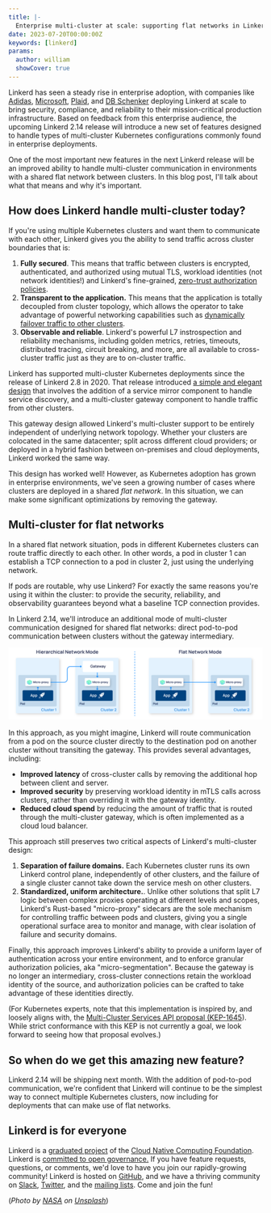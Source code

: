 ```yaml
---
title: |-
  Enterprise multi-cluster at scale: supporting flat networks in Linkerd
date: 2023-07-20T00:00:00Z
keywords: [linkerd]
params:
  author: william
  showCover: true
---
```


Linkerd has seen a steady rise in enterprise adoption, with companies like
[Adidas](https://buoyant.io/case-studies/adidas),
[Microsoft](https://buoyant.io/case-studies/xbox),
[Plaid](https://www.cncf.io/blog/2023/07/17/plaid-pain-free-deployments-at-global-scale/),
and [DB Schenker](https://buoyant.io/case-studies/schenker) deploying Linkerd at
scale to bring security, compliance, and reliability to their mission-critical
production infrastructure. Based on feedback from this enterprise audience, the
upcoming Linkerd 2.14 release will introduce a new set of features designed to
handle types of multi-cluster Kubernetes configurations commonly found in
enterprise deployments.

One of the most important new features in the next Linkerd release will be an
improved ability to handle multi-cluster communication in environments with a
shared flat network between clusters. In this blog post, I'll talk about what
that means and why it's important.

## How does Linkerd handle multi-cluster today?

If you're using multiple Kubernetes clusters and want them to communicate with
each other, Linkerd gives you the ability to send traffic across cluster
boundaries that is:

1. **Fully secured**. This means that traffic between clusters is encrypted,
   authenticated, and authorized using mutual TLS, workload identities (not
   network identities!) and Linkerd's fine-grained,
   [zero-trust authorization policies](https://linkerd.io/2/features/server-policy/).
2. **Transparent to the application.** This means that the application is
   totally decoupled from cluster topology, which allows the operator to take
   advantage of powerful networking capabilities such as
   [dynamically failover traffic to other clusters](https://linkerd.io/2/tasks/automatic-failover/).
3. **Observable and reliable**. Linkerd's powerful L7 instrospection and
   reliability mechanisms, including golden metrics, retries, timeouts,
   distributed tracing, circuit breaking, and more, are all available to
   cross-cluster traffic just as they are to on-cluster traffic.

Linkerd has supported multi-cluster Kubernetes deployments since the release of
Linkerd 2.8 in 2020. That release introduced
[a simple and elegant design](https://linkerd.io/2/features/multicluster/)
that involves the addition of a service mirror component to handle service
discovery, and a multi-cluster gateway component to handle traffic from other
clusters.

This gateway design allowed Linkerd's multi-cluster support to be entirely
independent of underlying network topology. Whether your clusters are colocated
in the same datacenter; split across different cloud providers; or deployed in a
hybrid fashion between on-premises and cloud deployments, Linkerd worked the
same way.

This design has worked well! However, as Kubernetes adoption has grown in
enterprise environments, we've seen a growing number of cases where clusters are
deployed in a shared _flat network_. In this situation, we can make some
significant optimizations by removing the gateway.

## Multi-cluster for flat networks

In a shared flat network situation, pods in different Kubernetes clusters can
route traffic directly to each other. In other words, a pod in cluster 1 can
establish a TCP connection to a pod in cluster 2, just using the underlying
network.

If pods are routable, why use Linkerd? For exactly the same reasons you're using
it within the cluster: to provide the security, reliability, and observability
guarantees beyond what a baseline TCP connection provides.

In Linkerd 2.14, we'll introduce an additional mode of multi-cluster
communication designed for shared flat networks: direct pod-to-pod communication
between clusters without the gateway intermediary.

![An architectural diagram comparing hierarchical network mode with the new flat network mode](flat-network.png)

In this approach, as you might imagine, Linkerd will route communication from a
pod on the source cluster directly to the destination pod on another cluster
without transiting the gateway. This provides several advantages, including:

- **Improved latency** of cross-cluster calls by removing the additional hop
  between client and server.
- **Improved security** by preserving workload identity in mTLS calls across
  clusters, rather than overriding it with the gateway identity.
- **Reduced cloud spend** by reducing the amount of traffic that is routed
  through the multi-cluster gateway, which is often implemented as a cloud loud
  balancer.

This approach still preserves two critical aspects of Linkerd's multi-cluster
design:

1. **Separation of failure domains.** Each Kubernetes cluster runs its own
   Linkerd control plane, independently of other clusters, and the failure of a
   single cluster cannot take down the service mesh on other clusters.
2. **Standardized, uniform architecture.**. Unlike other solutions that split L7
   logic between complex proxies operating at different levels and scopes,
   Linkerd's Rust-based "micro-proxy" sidecars are the sole mechanism for
   controlling traffic between pods and clusters, giving you a single
   operational surface area to monitor and manage, with clear isolation of
   failure and security domains.

Finally, this approach improves Linkerd's ability to provide a uniform layer of
authentication across your entire environment, and to enforce granular
authorization policies, aka "micro-segmentation". Because the gateway is no
longer an intermediary, cross-cluster connections retain the workload identity
of the source, and authorization policies can be crafted to take advantage of
these identities directly.

(For Kubernetes experts, note that this implementation is inspired by, and
loosely aligns with, the
[Multi-Cluster Services API proposal (KEP-1645](https://github.com/kubernetes/enhancements/tree/master/keps/sig-multicluster/1645-multi-cluster-services-api)).
While strict conformance with this KEP is not currently a goal, we look forward
to seeing how that proposal evolves.)

## So when do we get this amazing new feature?

Linkerd 2.14 will be shipping next month. With the addition of pod-to-pod
communication, we're confident that Linkerd will continue to be the simplest way
to connect multiple Kubernetes clusters, now including for deployments that can
make use of flat networks.

## Linkerd is for everyone

Linkerd is a [graduated project](/2021/07/28/announcing-cncf-graduation/) of the
[Cloud Native Computing Foundation](https://cncf.io/). Linkerd is
[committed to open governance.](https://linkerd.io/2019/10/03/linkerds-commitment-to-open-governance/)
If you have feature requests, questions, or comments, we'd love to have you join
our rapidly-growing community! Linkerd is hosted on
[GitHub](https://github.com/linkerd/), and we have a thriving community on
[Slack](https://slack.linkerd.io/), [Twitter](https://twitter.com/linkerd), and
the [mailing lists](https://linkerd.io/2/get-involved/). Come and join the fun!

(_Photo by
[NASA](https://unsplash.com/@nasa?utm_source=unsplash&utm_medium=referral&utm_content=creditCopyText)
on
[Unsplash](https://unsplash.com/photos/_SFJhRPzJHs?utm_source=unsplash&utm_medium=referral&utm_content=creditCopyText)_)
